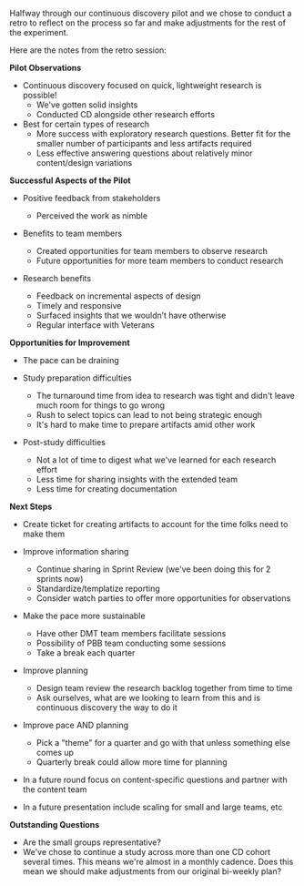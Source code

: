 Halfway through our continuous discovery pilot and we chose to conduct a retro to reflect on the process so far and make adjustments for the rest of the experiment.

Here are the notes from the retro session:

**Pilot Observations**
- Continuous discovery focused on quick, lightweight research is possible!
     - We've gotten solid insights
     - Conducted CD alongside other research efforts
- Best for certain types of research
     - More success with exploratory research questions. Better fit for the smaller number of participants and less artifacts required
     - Less effective answering questions about relatively minor content/design variations


**Successful Aspects of the Pilot**
- Positive feedback from stakeholders
     - Perceived the work as nimble

- Benefits to team members
     - Created opportunities for team members to observe research
     - Future opportunities for more team members to conduct research

- Research benefits
     - Feedback on incremental aspects of design
    - Timely and responsive
     - Surfaced insights that we wouldn’t have otherwise
     - Regular interface with Veterans

**Opportunities for Improvement**
- The pace can be draining

- Study preparation difficulties
     - The turnaround time from idea to research was tight and didn't leave much room for things to go wrong
     - Rush to select topics can lead to not being strategic enough
     - It's hard to make time to prepare artifacts amid other work

- Post-study difficulties
     - Not a lot of time to digest what we've learned for each research effort
     - Less time for sharing insights with the extended team
     - Less time for creating documentation

**Next Steps**
- Create ticket for creating artifacts to account for the time folks need to make them

- Improve information sharing
     - Continue sharing in Sprint Review (we've been doing this for 2 sprints now)
     - Standardize/templatize reporting
     - Consider watch parties to offer more opportunities for observations

- Make the pace more sustainable
     - Have other DMT team members facilitate sessions
     - Possibility of PBB team conducting some sessions
     - Take a break each quarter
       
- Improve planning
     - Design team review the research backlog together from time to time
     - Ask ourselves, what are we looking to learn from this and is continuous discovery the way to do it

- Improve pace AND planning
     - Pick a "theme" for a quarter and go with that unless something else comes up
     - Quarterly break could allow more time for planning

- In a future round focus on content-specific questions and partner with the content team

- In a future presentation include scaling for small and large teams, etc

**Outstanding Questions**
- Are the small groups representative?
- We've chose to continue a study across more than one CD cohort several times. This means we're almost in a monthly cadence. Does this mean we should make adjustments from our original bi-weekly plan?
